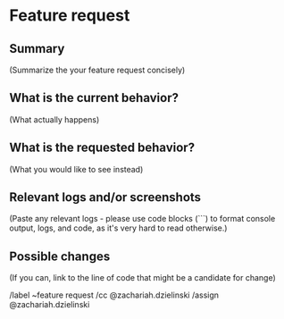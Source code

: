 # Feature request

## Summary

(Summarize the your feature request concisely)

## What is the current behavior?

(What actually happens)

## What is the requested behavior?

(What you would like to see instead)

## Relevant logs and/or screenshots

(Paste any relevant logs - please use code blocks (```) to format console output, logs, and code, as
it's very hard to read otherwise.)

## Possible changes

(If you can, link to the line of code that might be a candidate for change)

/label ~feature request
/cc @zachariah.dzielinski
/assign @zachariah.dzielinski